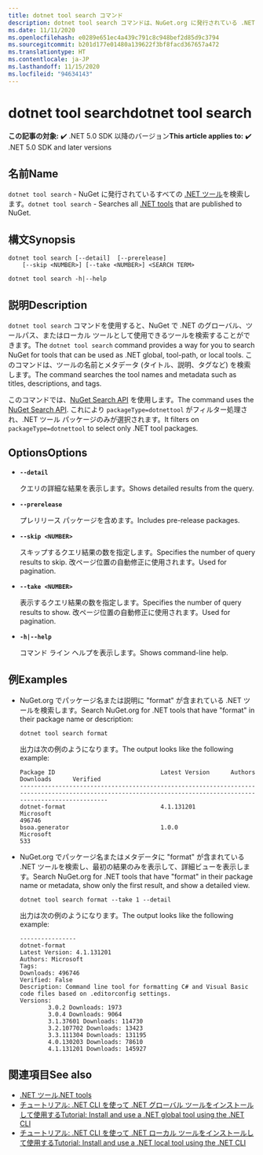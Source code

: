 ```yaml
---
title: dotnet tool search コマンド
description: dotnet tool search コマンドは、NuGet.org に発行されている .NET ツールを検索します。
ms.date: 11/11/2020
ms.openlocfilehash: e0289e651ec4a439c791c8c948bef2d85d9c3794
ms.sourcegitcommit: b201d177e01480a139622f3bf8facd367657a472
ms.translationtype: HT
ms.contentlocale: ja-JP
ms.lasthandoff: 11/15/2020
ms.locfileid: "94634143"
---
```

# <a name="dotnet-tool-search"></a><span data-ttu-id="bcb69-103">dotnet tool search</span><span class="sxs-lookup"><span data-stu-id="bcb69-103">dotnet tool search</span></span>

<span data-ttu-id="bcb69-104">**この記事の対象:**  ✔️ .NET 5.0 SDK 以降のバージョン</span><span class="sxs-lookup"><span data-stu-id="bcb69-104">**This article applies to:** ✔️ .NET 5.0 SDK and later versions</span></span>

## <a name="name"></a><span data-ttu-id="bcb69-105">名前</span><span class="sxs-lookup"><span data-stu-id="bcb69-105">Name</span></span>

<span data-ttu-id="bcb69-106">`dotnet tool search` - NuGet に発行されているすべての [.NET ツール](global-tools.md)を検索します。</span><span class="sxs-lookup"><span data-stu-id="bcb69-106">`dotnet tool search` - Searches all [.NET tools](global-tools.md) that are published to NuGet.</span></span>

## <a name="synopsis"></a><span data-ttu-id="bcb69-107">構文</span><span class="sxs-lookup"><span data-stu-id="bcb69-107">Synopsis</span></span>

```dotnetcli
dotnet tool search [--detail]  [--prerelease]
    [--skip <NUMBER>] [--take <NUMBER>] <SEARCH TERM>

dotnet tool search -h|--help
```

## <a name="description"></a><span data-ttu-id="bcb69-108">説明</span><span class="sxs-lookup"><span data-stu-id="bcb69-108">Description</span></span>

<span data-ttu-id="bcb69-109">`dotnet tool search` コマンドを使用すると、NuGet で .NET のグローバル、ツールパス、またはローカル ツールとして使用できるツールを検索することができます。</span><span class="sxs-lookup"><span data-stu-id="bcb69-109">The `dotnet tool search` command provides a way for you to search NuGet for tools that can be used as .NET global, tool-path, or local tools.</span></span> <span data-ttu-id="bcb69-110">このコマンドは、ツールの名前とメタデータ (タイトル、説明、タグなど) を検索します。</span><span class="sxs-lookup"><span data-stu-id="bcb69-110">The command searches the tool names and metadata such as titles, descriptions, and tags.</span></span>

<span data-ttu-id="bcb69-111">このコマンドでは、[NuGet Search API](/nuget/api/search-query-service-resource#search-for-packages) を使用します。</span><span class="sxs-lookup"><span data-stu-id="bcb69-111">The command uses the [NuGet Search API](/nuget/api/search-query-service-resource#search-for-packages).</span></span> <span data-ttu-id="bcb69-112">これにより `packageType=dotnettool` がフィルター処理され、.NET ツール パッケージのみが選択されます。</span><span class="sxs-lookup"><span data-stu-id="bcb69-112">It filters on `packageType=dotnettool` to select only .NET tool packages.</span></span>

## <a name="options"></a><span data-ttu-id="bcb69-113">Options</span><span class="sxs-lookup"><span data-stu-id="bcb69-113">Options</span></span>

- **`--detail`**

  <span data-ttu-id="bcb69-114">クエリの詳細な結果を表示します。</span><span class="sxs-lookup"><span data-stu-id="bcb69-114">Shows detailed results from the query.</span></span>

- **`--prerelease`**

  <span data-ttu-id="bcb69-115">プレリリース パッケージを含めます。</span><span class="sxs-lookup"><span data-stu-id="bcb69-115">Includes pre-release packages.</span></span>

- **`--skip <NUMBER>`**

  <span data-ttu-id="bcb69-116">スキップするクエリ結果の数を指定します。</span><span class="sxs-lookup"><span data-stu-id="bcb69-116">Specifies the number of query results to skip.</span></span> <span data-ttu-id="bcb69-117">改ページ位置の自動修正に使用されます。</span><span class="sxs-lookup"><span data-stu-id="bcb69-117">Used for pagination.</span></span>

- **`--take <NUMBER>`**

  <span data-ttu-id="bcb69-118">表示するクエリ結果の数を指定します。</span><span class="sxs-lookup"><span data-stu-id="bcb69-118">Specifies the number of query results to show.</span></span> <span data-ttu-id="bcb69-119">改ページ位置の自動修正に使用されます。</span><span class="sxs-lookup"><span data-stu-id="bcb69-119">Used for pagination.</span></span>

- **`-h|--help`**

  <span data-ttu-id="bcb69-120">コマンド ライン ヘルプを表示します。</span><span class="sxs-lookup"><span data-stu-id="bcb69-120">Shows command-line help.</span></span>

## <a name="examples"></a><span data-ttu-id="bcb69-121">例</span><span class="sxs-lookup"><span data-stu-id="bcb69-121">Examples</span></span>

- <span data-ttu-id="bcb69-122">NuGet.org でパッケージ名または説明に "format" が含まれている .NET ツールを検索します。</span><span class="sxs-lookup"><span data-stu-id="bcb69-122">Search NuGet.org for .NET tools that have "format" in their package name or description:</span></span>

  ```dotnetcli
  dotnet tool search format
  ```

  <span data-ttu-id="bcb69-123">出力は次の例のようになります。</span><span class="sxs-lookup"><span data-stu-id="bcb69-123">The output looks like the following example:</span></span>

  ```output
  Package ID                              Latest Version      Authors                                                                     Downloads      Verified
  ---------------------------------------------------------------------------------------------------------------------------------------------------------------
  dotnet-format                           4.1.131201          Microsoft                                                                   496746
  bsoa.generator                          1.0.0               Microsoft                                                                   533
  ```

- <span data-ttu-id="bcb69-124">NuGet.org でパッケージ名またはメタデータに "format" が含まれている .NET ツールを検索し、最初の結果のみを表示して、詳細ビューを表示します。</span><span class="sxs-lookup"><span data-stu-id="bcb69-124">Search NuGet.org for .NET tools that have "format" in their package name or metadata, show only the first result, and show a detailed view.</span></span>

  ```dotnetcli
  dotnet tool search format --take 1 --detail
  ```

  <span data-ttu-id="bcb69-125">出力は次の例のようになります。</span><span class="sxs-lookup"><span data-stu-id="bcb69-125">The output looks like the following example:</span></span>

  ```output
  ----------------
  dotnet-format
  Latest Version: 4.1.131201
  Authors: Microsoft
  Tags:
  Downloads: 496746
  Verified: False
  Description: Command line tool for formatting C# and Visual Basic code files based on .editorconfig settings.
  Versions:
          3.0.2 Downloads: 1973
          3.0.4 Downloads: 9064
          3.1.37601 Downloads: 114730
          3.2.107702 Downloads: 13423
          3.3.111304 Downloads: 131195
          4.0.130203 Downloads: 78610
          4.1.131201 Downloads: 145927
  ```

## <a name="see-also"></a><span data-ttu-id="bcb69-126">関連項目</span><span class="sxs-lookup"><span data-stu-id="bcb69-126">See also</span></span>

- [<span data-ttu-id="bcb69-127">.NET ツール</span><span class="sxs-lookup"><span data-stu-id="bcb69-127">.NET tools</span></span>](global-tools.md)
- [<span data-ttu-id="bcb69-128">チュートリアル: .NET CLI を使って .NET グローバル ツールをインストールして使用する</span><span class="sxs-lookup"><span data-stu-id="bcb69-128">Tutorial: Install and use a .NET global tool using the .NET CLI</span></span>](global-tools-how-to-use.md)
- [<span data-ttu-id="bcb69-129">チュートリアル: .NET CLI を使って .NET ローカル ツールをインストールして使用する</span><span class="sxs-lookup"><span data-stu-id="bcb69-129">Tutorial: Install and use a .NET local tool using the .NET CLI</span></span>](local-tools-how-to-use.md)
